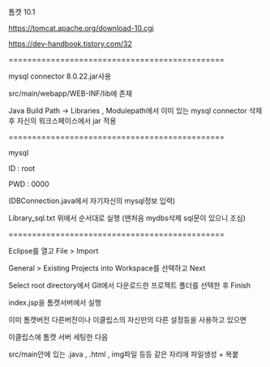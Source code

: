 톰캣 10.1

https://tomcat.apache.org/download-10.cgi

https://dev-handbook.tistory.com/32

==============================================

mysql connector 8.0.22.jar사용

src/main/webapp/WEB-INF/lib에 존재

Java Build Path -> Libraries , Modulepath에서
이미 있는 mysql connector 삭제후
자신의 워크스페이스에서 jar 적용

==============================================

mysql 

ID : root 

PWD : 0000

(DBConnection.java에서 자기자신의 mysql정보 입력)

Library_sql.txt   위에서 순서대로 실행 (맨처음 mydbs삭제 sql문이 있으니 조심)

==============================================

Eclipse를 열고 File > Import

General > Existing Projects into Workspace를 선택하고 Next

Select root directory에서 Git에서 다운로드한 프로젝트 폴더를 선택한 후 Finish

index.jsp을 톰캣서버에서 실행


이미 톰캣버전 다른버전이나 이클립스의 자신만의 다른 설정등을 사용하고 있으면

이클립스에 톰캣 서버 세팅한 다음

src/main안에 있는 .java , .html , img파일 등등 같은 자리에 파일생성 + 복붙
